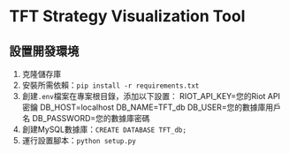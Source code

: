 # TFT Strategy Visualization Tool

## 設置開發環境

1. 克隆儲存庫
2. 安裝所需依賴：`pip install -r requirements.txt`
3. 創建`.env`檔案在專案根目錄，添加以下設置：
RIOT_API_KEY=您的Riot API密鑰
DB_HOST=localhost
DB_NAME=TFT_db
DB_USER=您的數據庫用戶名
DB_PASSWORD=您的數據庫密碼
4. 創建MySQL數據庫：`CREATE DATABASE TFT_db;`
5. 運行設置腳本：`python setup.py`